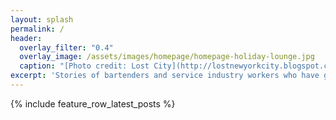 ```yaml
---
layout: splash
permalink: /
header:
  overlay_filter: "0.4"
  overlay_image: /assets/images/homepage/homepage-holiday-lounge.jpg
  caption: "[Photo credit: Lost City](http://lostnewyorkcity.blogspot.co.uk/2012/01/last-look-at-holiday-cocktail-lounge.html)"
excerpt: 'Stories of bartenders and service industry workers who have gone through the difficult process of transitioning to new careers and making major life changes. A source of inspiration and a resource for others looking to do the same.'
---
```


{% include feature_row_latest_posts %}
